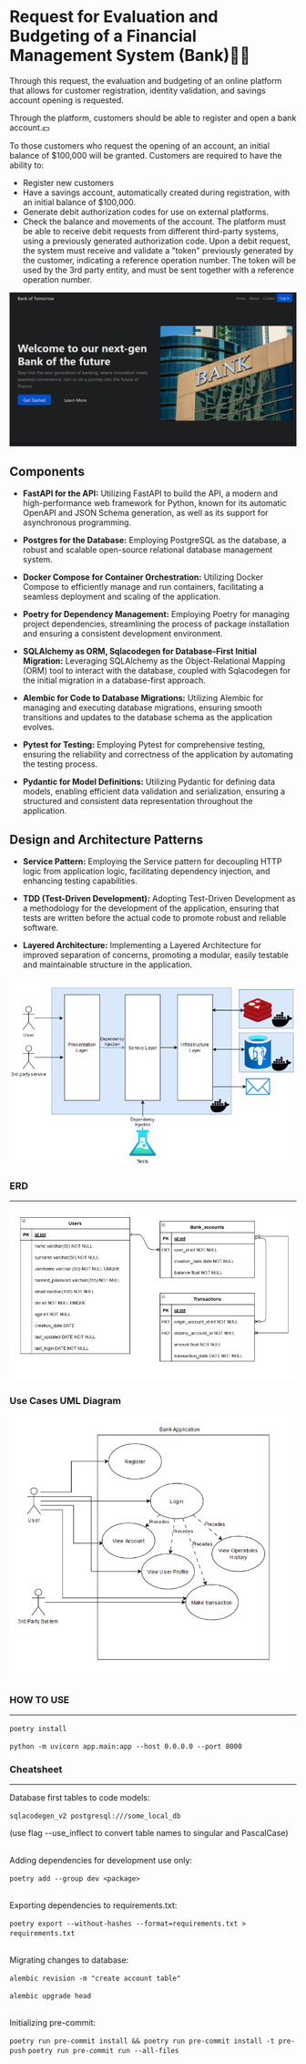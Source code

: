 # Request for Evaluation and Budgeting of a Financial Management System (Bank)🏦🏦
Through this request, the evaluation and budgeting of an online platform that allows for customer registration, identity validation, and savings account opening is requested.

Through the platform, customers should be able to register and open a bank account.💵

To those customers who request the opening of an account, an initial balance of $100,000 will be granted.
Customers are required to have the ability to:
- Register new customers
- Have a savings account, automatically created during registration, with an initial balance of $100,000.
- Generate debit authorization codes for use on external platforms.
- Check the balance and movements of the account.
The platform must be able to receive debit requests from different third-party systems, using a previously generated authorization code.
Upon a debit request, the system must receive and validate a "token" previously generated by the customer, indicating a reference operation number.
The token will be used by the 3rd party entity, and must be sent together with a reference operation number.

![alt text](/docs/bank_home_page.png "Bank Home Page")

## Components
- **FastAPI for the API:** Utilizing FastAPI to build the API, a modern and high-performance web framework for Python, known for its automatic OpenAPI and JSON Schema generation, as well as its support for asynchronous programming.

- **Postgres for the Database:** Employing PostgreSQL as the database, a robust and scalable open-source relational database management system.

- **Docker Compose for Container Orchestration:** Utilizing Docker Compose to efficiently manage and run containers, facilitating a seamless deployment and scaling of the application.

- **Poetry for Dependency Management:** Employing Poetry for managing project dependencies, streamlining the process of package installation and ensuring a consistent development environment.

- **SQLAlchemy as ORM, Sqlacodegen for Database-First Initial Migration:** Leveraging SQLAlchemy as the Object-Relational Mapping (ORM) tool to interact with the database, coupled with Sqlacodegen for the initial migration in a database-first approach.

- **Alembic for Code to Database Migrations:** Utilizing Alembic for managing and executing database migrations, ensuring smooth transitions and updates to the database schema as the application evolves.

- **Pytest for Testing:** Employing Pytest for comprehensive testing, ensuring the reliability and correctness of the application by automating the testing process.

- **Pydantic for Model Definitions:** Utilizing Pydantic for defining data models, enabling efficient data validation and serialization, ensuring a structured and consistent data representation throughout the application.


## Design and Architecture Patterns
- **Service Pattern:** Employing the Service pattern for decoupling HTTP logic from application logic, facilitating dependency injection, and enhancing testing capabilities.

- **TDD (Test-Driven Development):** Adopting Test-Driven Development as a methodology for the development of the application, ensuring that tests are written before the actual code to promote robust and reliable software.

- **Layered Architecture:** Implementing a Layered Architecture for improved separation of concerns, promoting a modular, easily testable and maintainable structure in the application.

![alt text](/docs/architecture_diagramV2.png "Bank Home Page")

### ERD
---
![alt text](/docs/erd_bank.png "Bank Home Page")
### Use Cases UML Diagram
![alt text](/docs/use_cases_diagram.png "Bank Home Page")

### HOW TO USE
---
```poetry install```

```python -m uvicorn app.main:app --host 0.0.0.0 --port 8000```

### Cheatsheet
---
Database first tables to code models:

```sqlacodegen_v2 postgresql:///some_local_db```

(use flag --use_inflect to convert table names to singular and PascalCase)

\
Adding dependencies for development use only:

```poetry add --group dev <package>```


\
Exporting dependencies to requirements.txt:

```poetry export --without-hashes --format=requirements.txt > requirements.txt```

\
Migrating changes to database:

```alembic revision -m "create account table"```

```alembic upgrade head```

\
Initializing pre-commit:

```poetry run pre-commit install && poetry run pre-commit install -t pre-push```
```poetry run pre-commit run --all-files```
